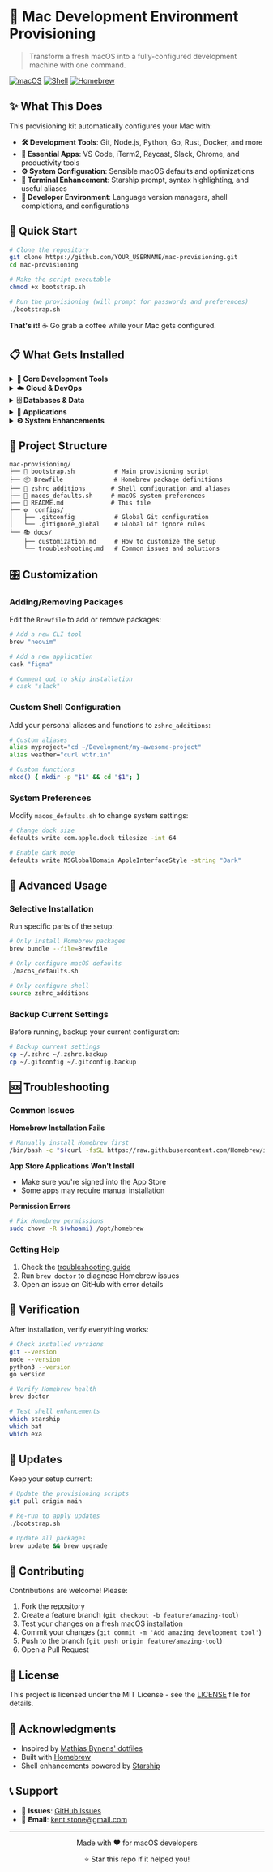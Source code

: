 # 🚀 Mac Development Environment Provisioning

> Transform a fresh macOS into a fully-configured development machine with one command.

[![macOS](https://img.shields.io/badge/macOS-Sequoia%2B-blue.svg)](https://www.apple.com/macos/)
[![Shell](https://img.shields.io/badge/shell-zsh-green.svg)](https://www.zsh.org/)
[![Homebrew](https://img.shields.io/badge/package%20manager-Homebrew-orange.svg)](https://brew.sh/)

## ✨ What This Does

This provisioning kit automatically configures your Mac with:

- **🛠️ Development Tools**: Git, Node.js, Python, Go, Rust, Docker, and more
- **📱 Essential Apps**: VS Code, iTerm2, Raycast, Slack, Chrome, and productivity tools
- **⚙️ System Configuration**: Sensible macOS defaults and optimizations
- **🎨 Terminal Enhancement**: Starship prompt, syntax highlighting, and useful aliases
- **🔧 Developer Environment**: Language version managers, shell completions, and configurations

## 🚀 Quick Start

```bash
# Clone the repository
git clone https://github.com/YOUR_USERNAME/mac-provisioning.git
cd mac-provisioning

# Make the script executable
chmod +x bootstrap.sh

# Run the provisioning (will prompt for passwords and preferences)
./bootstrap.sh
```

**That's it!** ☕ Go grab a coffee while your Mac gets configured.

## 📋 What Gets Installed

<details>
<summary><strong>🔧 Core Development Tools</strong></summary>

- **Version Control**: Git, GitHub CLI, GitLab CLI, Lazygit
- **Languages**: Python (3.11, 3.12), Node.js, Go, Rust, Java (11, 17, 21)
- **Package Managers**: Homebrew, npm, yarn, pnpm, pip, poetry, maven, gradle
- **Runtime Managers**: chruby, pyenv, fnm
- **Build Tools**: cmake, ninja, automake, bison

</details>

<details>
<summary><strong>☁️ Cloud & DevOps</strong></summary>

- **Infrastructure**: Terraform, Ansible, Docker, Kubernetes
- **Cloud CLIs**: AWS CLI, Azure CLI, Google Cloud SDK
- **Monitoring**: kubectl, helm, k9s

</details>

<details>
<summary><strong>🗄️ Databases & Data</strong></summary>

- **Databases**: PostgreSQL, MySQL, Redis, SQLite, MongoDB
- **Management**: TablePlus, Sequel Pro, Redis Insight

</details>

<details>
<summary><strong>📱 Applications</strong></summary>

- **Editors**: VS Code, Cursor, JetBrains Toolbox, Sublime Text
- **Terminals**: iTerm2, Warp, Alacritty
- **Productivity**: Raycast, Rectangle, Obsidian, Notion
- **Communication**: Slack, Discord, Zoom, Telegram
- **Browsers**: Chrome, Firefox, Arc, Brave
- **Media**: Spotify, VLC, IINA

</details>

<details>
<summary><strong>⚙️ System Enhancements</strong></summary>

- **Shell**: Zsh with autosuggestions, syntax highlighting, and completions
- **Prompt**: Starship cross-shell prompt
- **Utilities**: bat, exa, ripgrep, fd, fzf, htop, tree
- **QuickLook**: Plugins for code, markdown, JSON, and more

</details>

## 📁 Project Structure

```
mac-provisioning/
├── 📜 bootstrap.sh           # Main provisioning script
├── 📦 Brewfile              # Homebrew package definitions
├── 🐚 zshrc_additions       # Shell configuration and aliases
├── 🍎 macos_defaults.sh     # macOS system preferences
├── 📝 README.md             # This file
├── ⚙️  configs/
│   ├── .gitconfig           # Global Git configuration
│   └── .gitignore_global    # Global Git ignore rules
└── 📚 docs/
    ├── customization.md     # How to customize the setup
    └── troubleshooting.md   # Common issues and solutions
```

## 🎛️ Customization

### Adding/Removing Packages

Edit the `Brewfile` to add or remove packages:

```ruby
# Add a new CLI tool
brew "neovim"

# Add a new application
cask "figma"

# Comment out to skip installation
# cask "slack"
```

### Custom Shell Configuration

Add your personal aliases and functions to `zshrc_additions`:

```bash
# Custom aliases
alias myproject="cd ~/Development/my-awesome-project"
alias weather="curl wttr.in"

# Custom functions
mkcd() { mkdir -p "$1" && cd "$1"; }
```

### System Preferences

Modify `macos_defaults.sh` to change system settings:

```bash
# Change dock size
defaults write com.apple.dock tilesize -int 64

# Enable dark mode
defaults write NSGlobalDomain AppleInterfaceStyle -string "Dark"
```

## 🔧 Advanced Usage

### Selective Installation

Run specific parts of the setup:

```bash
# Only install Homebrew packages
brew bundle --file=Brewfile

# Only configure macOS defaults
./macos_defaults.sh

# Only configure shell
source zshrc_additions
```

### Backup Current Settings

Before running, backup your current configuration:

```bash
# Backup current settings
cp ~/.zshrc ~/.zshrc.backup
cp ~/.gitconfig ~/.gitconfig.backup
```

## 🆘 Troubleshooting

### Common Issues

**Homebrew Installation Fails**
```bash
# Manually install Homebrew first
/bin/bash -c "$(curl -fsSL https://raw.githubusercontent.com/Homebrew/install/HEAD/install.sh)"
```

**App Store Applications Won't Install**
- Make sure you're signed into the App Store
- Some apps may require manual installation

**Permission Errors**
```bash
# Fix Homebrew permissions
sudo chown -R $(whoami) /opt/homebrew
```

### Getting Help

1. Check the [troubleshooting guide](docs/troubleshooting.md)
2. Run `brew doctor` to diagnose Homebrew issues
3. Open an issue on GitHub with error details

## 📱 Verification

After installation, verify everything works:

```bash
# Check installed versions
git --version
node --version
python3 --version
go version

# Verify Homebrew health
brew doctor

# Test shell enhancements
which starship
which bat
which exa
```

## 🔄 Updates

Keep your setup current:

```bash
# Update the provisioning scripts
git pull origin main

# Re-run to apply updates
./bootstrap.sh

# Update all packages
brew update && brew upgrade
```

## 🤝 Contributing

Contributions are welcome! Please:

1. Fork the repository
2. Create a feature branch (`git checkout -b feature/amazing-tool`)
3. Test your changes on a fresh macOS installation
4. Commit your changes (`git commit -m 'Add amazing development tool'`)
5. Push to the branch (`git push origin feature/amazing-tool`)
6. Open a Pull Request

## 📜 License

This project is licensed under the MIT License - see the [LICENSE](LICENSE) file for details.

## 🙏 Acknowledgments

- Inspired by [Mathias Bynens' dotfiles](https://github.com/mathiasbynens/dotfiles)
- Built with [Homebrew](https://brew.sh/)
- Shell enhancements powered by [Starship](https://starship.rs/)

## 📞 Support

- 💬 **Issues**: [GitHub Issues](https://github.com/kentstone84/mac-provisioning/issues)
- 📧 **Email**: kent.stone@gmail.com    

---

<p align="center">Made with ❤️ for macOS developers</p>
<p align="center">⭐ Star this repo if it helped you!</p>
